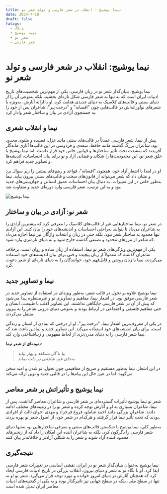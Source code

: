 ```yaml
---
title: نیما یوشیج - انقلاب در شعر فارسی و تولد شعر نو
date: 2024-7-10
draft: false
fatags:
  - وبلاگ
  - نیما یوشیج
  - شعر نو
  - شعر فارسی
---
```


# نیما یوشیج: انقلاب در شعر فارسی و تولد شعر نو

نیما یوشیج، بنیان‌گذار شعر نو در زبان فارسی، یکی از مهم‌ترین شخصیت‌های تاریخ ادبیات ایران است که نه تنها به شعر فارسی شکل تازه‌ای بخشید، بلکه به‌نوعی آن را از دنیای سنتی و قالب‌های کلاسیک به دنیای جدیدی هدایت کرد. او با ارائه آثارش، به‌ویژه با شعرهای نوآورانه‌اش در قالب‌هایی چون "افسانه" و "درخت پیر"، شاعران پس از خود را به جستجوی آزادی در بیان و ساختار شعر وادار کرد.

## نیما و انقلاب شعری

پیش از نیما، شعر فارسی عمدتاً در قالب‌های سنتی مانند غزل، قصیده و مثنوی محدود بود. شاعران بزرگ گذشته مانند حافظ، سعدی و فردوسی در این قالب‌ها آثاری ماندگار آفریدند که به‌شدت تحت تأثیر ساختارها و قوانین خاص خود قرار داشت. اما نیما یوشیج با خلق شعر نو، این محدودیت‌ها را شکاند و فضایی آزاد و نو برای بیان احساسات، اندیشه‌ها و تصاویر جدید فراهم کرد.

او در ابتدا با اشعار آزاد خود، همچون "افسانه"، قواعد و ریتم‌های پیشین را زیر سوال برد و نشان داد که شعر می‌تواند از قانون‌های سخت و قالب‌های سنتی بیرون بیاید. نیما به‌طور خاص در این تغییرات، به دنبال بیان احساسات عمیق انسانی و جهان‌بینی‌های جدید بود و به این ترتیب، شعر فارسی وارد دوره‌ای جدید و متفاوت شد.

![نیما یوشیج](https://roozaneh.net/wp-content/uploads/2020/02/%D9%86%DB%8C%D9%85%D8%A7-%DB%8C%D9%88%D8%B4%DB%8C%D8%AC-2.jpg)

## شعر نو: آزادی در بیان و ساختار

در شعر نو، نیما ساختارهایی غیر از قالب‌های کلاسیک را معرفی کرد که بیشترین آزادی را به شاعران می‌داد تا بتوانند به‌راحتی احساسات و اندیشه‌های خود را بیان کنند. این آزادی تنها محدود به ساختار شعر نبود، بلکه حتی در زبان و انتخاب واژگان نیز نیما اجازه می‌داد که شاعر از مرزهای محدود و تصنعی گذشته خارج شود و به دنیای تازه‌تری وارد شود.

یکی از مهم‌ترین ویژگی‌های شعر نو نیما، استفاده از زبان ساده و روان است. برخلاف شاعران گذشته که معمولاً از زبان پیچیده و فنی برای بیان اندیشه‌های خود استفاده می‌کردند، نیما با زبان روشن و قابل‌فهم خود، خوانندگان را به دنیای تازه‌ای از شعر دعوت کرد.

## نیما و تصاویر جدید

نیما یوشیج علاوه بر تحول در قالب شعر، به‌طور ویژه‌ای در استفاده از تصاویر جدید در شعر فارسی موفق بود. در اشعار نیما، مفاهیم و تصاویری نو و غیرمنتظره پیدا می‌شود که پیش از آن در شعر فارسی جایگاهی نداشتند. این تصاویر اغلب با طبیعت، انسان و حتی مفاهیم فلسفی و اجتماعی در ارتباط بودند و به‌نوعی دنیای درونی شاعر را به بیرون منتقل می‌کردند.

در یکی از معروف‌ترین اشعار نیما، "درخت پیر"، او از درختی که نمادی از انسان و زندگی است، برای بیان اندیشه‌های خود استفاده می‌کند. این تصاویر جدید و نمادین باعث شد که نیما شعر فارسی را به دنیای مدرن‌تری از لحاظ مفهومی و زیباشناختی وارد کند.

**نمونه‌ای از شعر نیما**:

> *بیا تا گل بشکفد و بهار بیاید*  
> *به‌جای غم، شادابی در دلت بماند*

در این اشعار، نیما به‌طور مستقیم و صریح از مفاهیمی چون تحول، نو شدن و امید سخن می‌گوید، اما در عین حال این پیام‌ها را در قالبی جدید و نوین ارائه می‌کند.

## نیما یوشیج و تأثیراتش بر شعر معاصر

شعر نو نیما یوشیج تأثیرات گسترده‌ای بر شعر فارسی و شاعران معاصر گذاشت. پس از نیما، شاعران بسیاری به او و آثارش توجه کرده و شعر نو را در زمینه‌های مختلف ادامه دادند. شاعران بزرگی مانند احمد شاملو، فروغ فرخزاد و مهدی اخوان ثالث از افرادی بودند که تحت تأثیر نیما قرار گرفتند و هرکدام در شعر خود، از اصول شعر نو بهره بردند.

به‌طور کلی، نیما یوشیج با شکستن قالب‌های سنتی و معرفی ساختارهایی نو، نه‌تنها دنیای شعر فارسی را دگرگون کرد، بلکه به شاعران آینده این امکان را داد که از زنجیرهای محدود کننده آزاد شوند و شعر را به شکلی آزادتر و خلاقانه‌تر بیان کنند.

## نتیجه‌گیری

نیما یوشیج به‌عنوان بنیان‌گذار شعر نو در ایران، نقشی اساسی در تغییرات شعر فارسی ایفا کرد. او با نگاه نو به شعر و دنیای بیرون، انقلاب بزرگی در تاریخ ادبیات فارسی ایجاد کرد که همچنان آثارش در دنیای امروز خوانده و مورد توجه قرار می‌گیرد. شعر نو او نه تنها در سطح ملی، بلکه در سطح جهانی نیز تاثیرگذار بوده و به یکی از گنجینه‌های ادبیات معاصر ایران تبدیل شده است.
